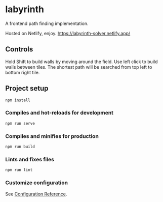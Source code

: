 # labyrinth
A frontend path finding implementation.

Hosted on Netlify, enjoy.
https://labyrinth-solver.netlify.app/


## Controls
Hold Shift to build walls by moving around the field. 
Use left click to build walls between tiles.
The shortest path will be searched from top left to bottom right tile.

## Project setup
```
npm install 
```

### Compiles and hot-reloads for development
```
npm run serve
```

### Compiles and minifies for production
```
npm run build
```

### Lints and fixes files
```
npm run lint
```

### Customize configuration
See [Configuration Reference](https://cli.vuejs.org/config/).
